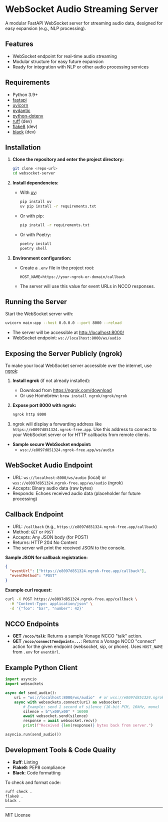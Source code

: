 # WebSocket Audio Streaming Server

A modular FastAPI WebSocket server for streaming audio data, designed for easy expansion (e.g., NLP processing).

## Features
- WebSocket endpoint for real-time audio streaming
- Modular structure for easy future expansion
- Ready for integration with NLP or other audio processing services

## Requirements
- Python 3.9+
- [fastapi](https://fastapi.tiangolo.com/)
- [uvicorn](https://www.uvicorn.org/)
- [pydantic](https://docs.pydantic.dev/)
- [python-dotenv](https://pypi.org/project/python-dotenv/)
- [ruff](https://docs.astral.sh/ruff/) (dev)
- [flake8](https://flake8.pycqa.org/en/latest/) (dev)
- [black](https://black.readthedocs.io/en/stable/) (dev)

## Installation

1. **Clone the repository and enter the project directory:**
   ```bash
   git clone <repo-url>
   cd websocket-server
   ```

2. **Install dependencies:**
   - With [uv](https://github.com/astral-sh/uv):
     ```bash
     pip install uv
     uv pip install -r requirements.txt
     ```
   - Or with pip:
     ```bash
     pip install -r requirements.txt
     ```
   - Or with Poetry:
     ```bash
     poetry install
     poetry shell
     ```

3. **Environment configuration:**
   - Create a `.env` file in the project root:
     ```env
     HOST_NAME=https://your-ngrok-or-domain/callback
     ```
   - The server will use this value for event URLs in NCCO responses.

## Running the Server

Start the WebSocket server with:
```bash
uvicorn main:app --host 0.0.0.0 --port 8000 --reload
```

- The server will be accessible at [http://localhost:8000/](http://localhost:8000/)
- WebSocket endpoint: `ws://localhost:8000/ws/audio`

## Exposing the Server Publicly (ngrok)

To make your local WebSocket server accessible over the internet, use [ngrok](https://ngrok.com/):

1. **Install ngrok** (if not already installed):
   - Download from https://ngrok.com/download
   - Or use Homebrew: `brew install ngrok/ngrok/ngrok`

2. **Expose port 8000 with ngrok:**
   ```bash
   ngrok http 8000
   ```

3. ngrok will display a forwarding address like `https://e8097d851324.ngrok-free.app`. Use this address to connect to your WebSocket server or for HTTP callbacks from remote clients.

- **Sample secure WebSocket endpoint:**
  - `wss://e8097d851324.ngrok-free.app/ws/audio`

## WebSocket Audio Endpoint
- URL: `ws://localhost:8000/ws/audio` (local) or `wss://e8097d851324.ngrok-free.app/ws/audio` (ngrok)
- Accepts: Binary audio data (raw bytes)
- Responds: Echoes received audio data (placeholder for future processing)

## Callback Endpoint
- URL: `/callback` (e.g., `https://e8097d851324.ngrok-free.app/callback`)
- Method: `GET` or `POST`
- Accepts: Any JSON body (for POST)
- Returns: HTTP 204 No Content
- The server will print the received JSON to the console.

**Sample JSON for callback registration:**
```json
{
  "eventUrl": ["https://e8097d851324.ngrok-free.app/callback"],
  "eventMethod": "POST"
}
```

**Example curl request:**
```bash
curl -X POST https://e8097d851324.ngrok-free.app/callback \
  -H "Content-Type: application/json" \
  -d '{"foo": "bar", "number": 42}'
```

## NCCO Endpoints
- **GET `/ncco/talk`**: Returns a sample Vonage NCCO "talk" action.
- **GET `/ncco/connect?endpoint=...`**: Returns a Vonage NCCO "connect" action for the given endpoint (websocket, sip, or phone). Uses `HOST_NAME` from `.env` for `eventUrl`.

## Example Python Client

```python
import asyncio
import websockets

async def send_audio():
    uri = "ws://localhost:8000/ws/audio"  # or wss://e8097d851324.ngrok-free.app/ws/audio
    async with websockets.connect(uri) as websocket:
        # Example: send 1 second of silence (16-bit PCM, 16kHz, mono)
        silence = b"\x00\x00" * 16000
        await websocket.send(silence)
        response = await websocket.recv()
        print(f"Received {len(response)} bytes back from server.")

asyncio.run(send_audio())
```

## Development Tools & Code Quality
- **Ruff**: Linting
- **Flake8**: PEP8 compliance
- **Black**: Code formatting

To check and format code:
```bash
ruff check .
flake8 .
black .
```

---
MIT License

